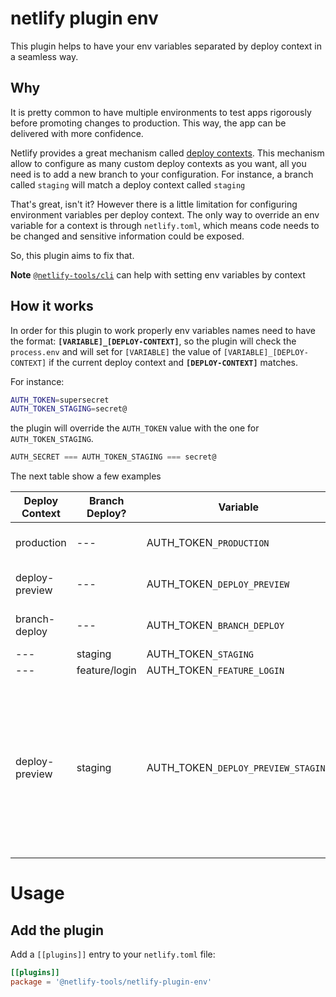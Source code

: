 # netlify plugin env

This plugin helps to have your env variables separated by deploy context in a seamless way.

## Why

It is pretty common to have multiple environments to test apps rigorously before promoting changes to production. This way, the app can be delivered with more confidence.

Netlify provides a great mechanism called [deploy contexts](https://docs.netlify.com/site-deploys/overview/#deploy-contexts). This mechanism allow to configure as many custom deploy contexts as you want, all you need is to add a new branch to your configuration. For instance, a branch called `staging` will match a deploy context called `staging`

That's great, isn't it? However there is a little limitation for configuring environment variables per deploy context. The only way to override an env variable for a context is through `netlify.toml`, which means code needs to be changed and sensitive information could be exposed.

So, this plugin aims to fix that.

**Note** [`@netlify-tools/cli`](../cli/README.md) can help with setting env variables by context

## How it works

In order for this plugin to work properly env variables names need to have the format: **`[VARIABLE]_[DEPLOY-CONTEXT]`**, so the plugin will check the `process.env` and will set for `[VARIABLE]` the value of `[VARIABLE]_[DEPLOY-CONTEXT]` if the current deploy context and **`[DEPLOY-CONTEXT]`** matches.

For instance:

```bash
AUTH_TOKEN=supersecret
AUTH_TOKEN_STAGING=secret@
```

the plugin will override the `AUTH_TOKEN` value with the one for `AUTH_TOKEN_STAGING`.

```js
AUTH_SECRET === AUTH_TOKEN_STAGING === secret@
```

The next table show a few examples

| Deploy Context | Branch Deploy? | Variable                            | Notes                                                                                                                                        |
| -------------- | -------------- | ----------------------------------- | -------------------------------------------------------------------------------------------------------------------------------------------- |
| production     | ---            | AUTH_TOKEN`_PRODUCTION`             | predefined deploy context                                                                                                                    |
| deploy-preview | ---            | AUTH_TOKEN`_DEPLOY_PREVIEW`         | predefined deploy context                                                                                                                    |
| branch-deploy  | ---            | AUTH_TOKEN`_BRANCH_DEPLOY`          | predefined deploy context                                                                                                                    |
| ---            | staging        | AUTH_TOKEN`_STAGING`                |                                                                                                                                              |
| ---            | feature/login  | AUTH_TOKEN`_FEATURE_LOGIN`          |                                                                                                                                              |
| deploy-preview | staging        | AUTH_TOKEN`_DEPLOY_PREVIEW_STAGING` | allow combination between predefined deploy context and branch deploys. This is great for preview having different configuration per preview |

# Usage

## Add the plugin

Add a `[[plugins]]` entry to your `netlify.toml` file:

```toml
[[plugins]]
package = '@netlify-tools/netlify-plugin-env'
```
